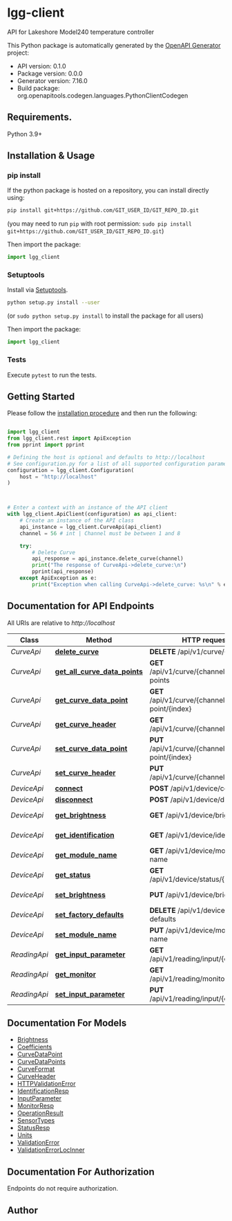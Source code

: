 # lgg-client
API for Lakeshore Model240 temperature controller

This Python package is automatically generated by the [OpenAPI Generator](https://openapi-generator.tech) project:

- API version: 0.1.0
- Package version: 0.0.0
- Generator version: 7.16.0
- Build package: org.openapitools.codegen.languages.PythonClientCodegen

## Requirements.

Python 3.9+

## Installation & Usage
### pip install

If the python package is hosted on a repository, you can install directly using:

```sh
pip install git+https://github.com/GIT_USER_ID/GIT_REPO_ID.git
```
(you may need to run `pip` with root permission: `sudo pip install git+https://github.com/GIT_USER_ID/GIT_REPO_ID.git`)

Then import the package:
```python
import lgg_client
```

### Setuptools

Install via [Setuptools](http://pypi.python.org/pypi/setuptools).

```sh
python setup.py install --user
```
(or `sudo python setup.py install` to install the package for all users)

Then import the package:
```python
import lgg_client
```

### Tests

Execute `pytest` to run the tests.

## Getting Started

Please follow the [installation procedure](#installation--usage) and then run the following:

```python

import lgg_client
from lgg_client.rest import ApiException
from pprint import pprint

# Defining the host is optional and defaults to http://localhost
# See configuration.py for a list of all supported configuration parameters.
configuration = lgg_client.Configuration(
    host = "http://localhost"
)



# Enter a context with an instance of the API client
with lgg_client.ApiClient(configuration) as api_client:
    # Create an instance of the API class
    api_instance = lgg_client.CurveApi(api_client)
    channel = 56 # int | Channel must be between 1 and 8

    try:
        # Delete Curve
        api_response = api_instance.delete_curve(channel)
        print("The response of CurveApi->delete_curve:\n")
        pprint(api_response)
    except ApiException as e:
        print("Exception when calling CurveApi->delete_curve: %s\n" % e)

```

## Documentation for API Endpoints

All URIs are relative to *http://localhost*

Class | Method | HTTP request | Description
------------ | ------------- | ------------- | -------------
*CurveApi* | [**delete_curve**](docs/CurveApi.md#delete_curve) | **DELETE** /api/v1/curve/{channel} | Delete Curve
*CurveApi* | [**get_all_curve_data_points**](docs/CurveApi.md#get_all_curve_data_points) | **GET** /api/v1/curve/{channel}/data-points | Get Curve Data Points
*CurveApi* | [**get_curve_data_point**](docs/CurveApi.md#get_curve_data_point) | **GET** /api/v1/curve/{channel}/data-point/{index} | Get Curve Data Point
*CurveApi* | [**get_curve_header**](docs/CurveApi.md#get_curve_header) | **GET** /api/v1/curve/{channel}/header | Get Curve Header
*CurveApi* | [**set_curve_data_point**](docs/CurveApi.md#set_curve_data_point) | **PUT** /api/v1/curve/{channel}/data-point/{index} | Set Curve Data Point
*CurveApi* | [**set_curve_header**](docs/CurveApi.md#set_curve_header) | **PUT** /api/v1/curve/{channel}/header | Set Curve Header
*DeviceApi* | [**connect**](docs/DeviceApi.md#connect) | **POST** /api/v1/device/connect | Connect
*DeviceApi* | [**disconnect**](docs/DeviceApi.md#disconnect) | **POST** /api/v1/device/disconnect | Disconnect
*DeviceApi* | [**get_brightness**](docs/DeviceApi.md#get_brightness) | **GET** /api/v1/device/brightness | Get Brightness
*DeviceApi* | [**get_identification**](docs/DeviceApi.md#get_identification) | **GET** /api/v1/device/identification | Get Identification
*DeviceApi* | [**get_module_name**](docs/DeviceApi.md#get_module_name) | **GET** /api/v1/device/module-name | Get Modname
*DeviceApi* | [**get_status**](docs/DeviceApi.md#get_status) | **GET** /api/v1/device/status/{channel} | Get Status
*DeviceApi* | [**set_brightness**](docs/DeviceApi.md#set_brightness) | **PUT** /api/v1/device/brightness | Set Brightness
*DeviceApi* | [**set_factory_defaults**](docs/DeviceApi.md#set_factory_defaults) | **DELETE** /api/v1/device/factory-defaults | Set Factory Defaults
*DeviceApi* | [**set_module_name**](docs/DeviceApi.md#set_module_name) | **PUT** /api/v1/device/module-name | Set Modname
*ReadingApi* | [**get_input_parameter**](docs/ReadingApi.md#get_input_parameter) | **GET** /api/v1/reading/input/{channel} | Get Input Parameter
*ReadingApi* | [**get_monitor**](docs/ReadingApi.md#get_monitor) | **GET** /api/v1/reading/monitor/{channel} | Get Monitor
*ReadingApi* | [**set_input_parameter**](docs/ReadingApi.md#set_input_parameter) | **PUT** /api/v1/reading/input/{channel} | Set Input Config


## Documentation For Models

 - [Brightness](docs/Brightness.md)
 - [Coefficients](docs/Coefficients.md)
 - [CurveDataPoint](docs/CurveDataPoint.md)
 - [CurveDataPoints](docs/CurveDataPoints.md)
 - [CurveFormat](docs/CurveFormat.md)
 - [CurveHeader](docs/CurveHeader.md)
 - [HTTPValidationError](docs/HTTPValidationError.md)
 - [IdentificationResp](docs/IdentificationResp.md)
 - [InputParameter](docs/InputParameter.md)
 - [MonitorResp](docs/MonitorResp.md)
 - [OperationResult](docs/OperationResult.md)
 - [SensorTypes](docs/SensorTypes.md)
 - [StatusResp](docs/StatusResp.md)
 - [Units](docs/Units.md)
 - [ValidationError](docs/ValidationError.md)
 - [ValidationErrorLocInner](docs/ValidationErrorLocInner.md)


<a id="documentation-for-authorization"></a>
## Documentation For Authorization

Endpoints do not require authorization.


## Author




